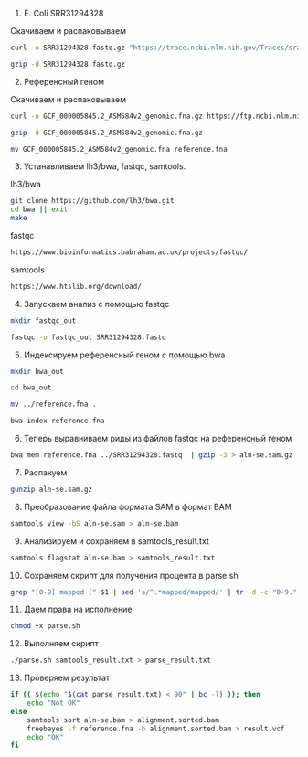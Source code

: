 1. E. Coli SRR31294328

Скачиваем и распаковываем
```bash
curl -o SRR31294328.fastq.gz "https://trace.ncbi.nlm.nih.gov/Traces/sra-reads-be/fastq?acc=SRR31294328"

gzip -d SRR31294328.fastq.gz
```

2. Референсный геном

Скачиваем и распаковываем
```bash
curl -o GCF_000005845.2_ASM584v2_genomic.fna.gz https://ftp.ncbi.nlm.nih.gov/genomes/all/GCF/000/005/845/GCF_000005845.2_ASM584v2/GCF_000005845.2_ASM584v2_genomic.fna.gz

gzip -d GCF_000005845.2_ASM584v2_genomic.fna.gz

mv GCF_000005845.2_ASM584v2_genomic.fna reference.fna
```

3. Устанавливаем lh3/bwa, fastqc, samtools.

lh3/bwa
```bash
git clone https://github.com/lh3/bwa.git
cd bwa || exit
make
```

fastqc
```bash
https://www.bioinformatics.babraham.ac.uk/projects/fastqc/
```

samtools
```bash
https://www.htslib.org/download/
```

4. Запускаем анализ с помощью fastqc

```bash
mkdir fastqc_out

fastqc -o fastqc_out SRR31294328.fastq
```

5. Индексируем референсный геном с помощью bwa

```bash
mkdir bwa_out

cd bwa_out

mv ../reference.fna .

bwa index reference.fna
```

6. Теперь выравниваем риды из файлов fastqc на референсный геном

```bash
bwa mem reference.fna ../SRR31294328.fastq  | gzip -3 > aln-se.sam.gz
```

7. Распакуем

```bash
gunzip aln-se.sam.gz
```

8. Преобразование файла формата SAM в формат BAM
```bash
samtools view -bS aln-se.sam > aln-se.bam 
```

9. Анализируем и сохраняем в samtools_result.txt
```bash
samtools flagstat aln-se.bam > samtools_result.txt
```

10. Сохраняем скрипт для получения процента в parse.sh

```bash
grep "[0-9] mapped (" $1 | sed 's/^.*mapped/mapped/' | tr -d -c "0-9."
```

11. Даем права на исполнение
```bash
chmod +x parse.sh
```

12. Выполняем скрипт
```bash
./parse.sh samtools_result.txt > parse_result.txt
```

13. Проверяем результат
```bash
if (( $(echo "$(cat parse_result.txt) < 90" | bc -l) )); then
    echo "Not OK"
else
    samtools sort aln-se.bam > alignment.sorted.bam
    freebayes -f reference.fna -b alignment.sorted.bam > result.vcf
    echo "OK"
fi
```